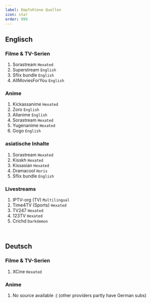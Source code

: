 ```yaml
---
label: Empfohlene Quellen
icon: star
order: 999
---
```


## Englisch

### Filme & TV-Serien
1. Sorastream `Hexated`
2. Superstream `English`
3. Sflix bundle `English`
4. AllMoviesForYou `English`

### Anime
1. Kickassanime `Hexated`
2. Zoro `English`
3. Allanime `English`
4. Sorastream `Hexated`
5. Yugenanime `Hexated`
6. Gogo `English`

### asiatische Inhalte
1. Sorastream `Hexated`
2. Kisskh `Hexated` 
3. Kissasian `Hexated`
4. Dramacool `Horis`
5. Sflix bundle `English`

### Livestreams
1. IPTV-org (TV) `Multilingual`
2. Time4TV (Sports) `Hexated`
3. TV247 `Hexated`
4. 123TV `Hexated`
5. Crichd `Darkdemon`

</br>

## Deutsch

### Filme & TV-Serien
1. XCine `Hexated`

### Anime
1. No source available :( (other providers partly have German subs)